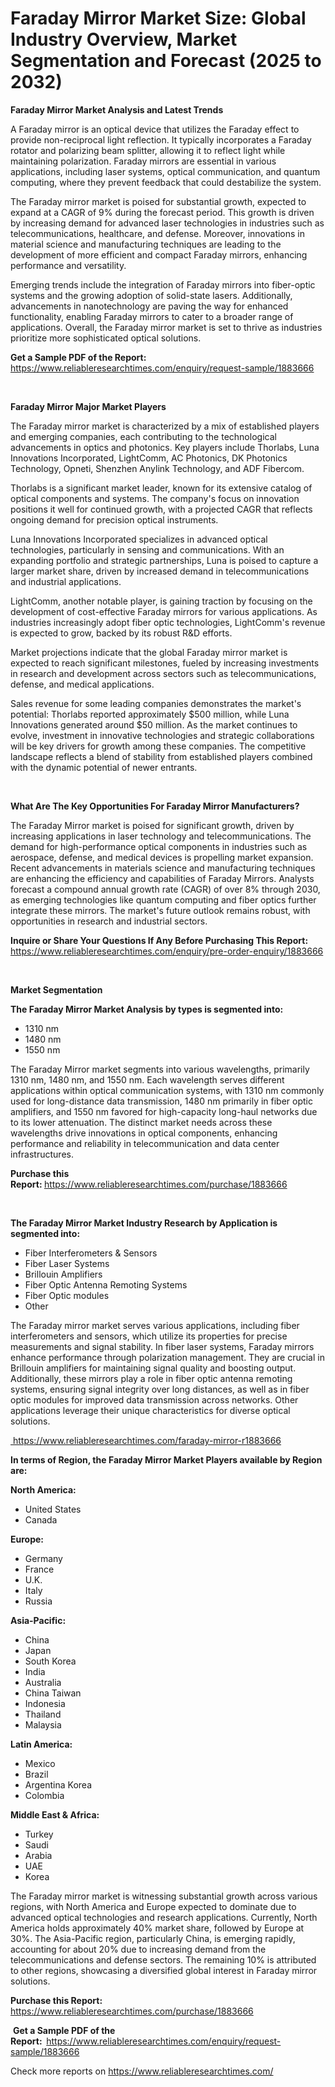 <p><h1>Faraday Mirror Market Size: Global Industry Overview, Market Segmentation and Forecast (2025 to 2032)</h1></p><p><strong>Faraday Mirror Market Analysis and Latest Trends</strong></p>
<p><p>A Faraday mirror is an optical device that utilizes the Faraday effect to provide non-reciprocal light reflection. It typically incorporates a Faraday rotator and polarizing beam splitter, allowing it to reflect light while maintaining polarization. Faraday mirrors are essential in various applications, including laser systems, optical communication, and quantum computing, where they prevent feedback that could destabilize the system.</p><p>The Faraday mirror market is poised for substantial growth, expected to expand at a CAGR of 9% during the forecast period. This growth is driven by increasing demand for advanced laser technologies in industries such as telecommunications, healthcare, and defense. Moreover, innovations in material science and manufacturing techniques are leading to the development of more efficient and compact Faraday mirrors, enhancing performance and versatility.</p><p>Emerging trends include the integration of Faraday mirrors into fiber-optic systems and the growing adoption of solid-state lasers. Additionally, advancements in nanotechnology are paving the way for enhanced functionality, enabling Faraday mirrors to cater to a broader range of applications. Overall, the Faraday mirror market is set to thrive as industries prioritize more sophisticated optical solutions.</p></p>
<p><strong>Get a Sample PDF of the Report:&nbsp;</strong> <a href="https://www.reliableresearchtimes.com/enquiry/request-sample/1883666?utm_campaign=2222&utm_medium=2&utm_source=Github&utm_content=ia&utm_term=06042025&utm_id=faraday-mirror">https://www.reliableresearchtimes.com/enquiry/request-sample/1883666</a></p>
<p>&nbsp;</p>
<p><strong>Faraday Mirror Major Market Players</strong></p>
<p><p>The Faraday mirror market is characterized by a mix of established players and emerging companies, each contributing to the technological advancements in optics and photonics. Key players include Thorlabs, Luna Innovations Incorporated, LightComm, AC Photonics, DK Photonics Technology, Opneti, Shenzhen Anylink Technology, and ADF Fibercom.</p><p>Thorlabs is a significant market leader, known for its extensive catalog of optical components and systems. The company's focus on innovation positions it well for continued growth, with a projected CAGR that reflects ongoing demand for precision optical instruments.</p><p>Luna Innovations Incorporated specializes in advanced optical technologies, particularly in sensing and communications. With an expanding portfolio and strategic partnerships, Luna is poised to capture a larger market share, driven by increased demand in telecommunications and industrial applications.</p><p>LightComm, another notable player, is gaining traction by focusing on the development of cost-effective Faraday mirrors for various applications. As industries increasingly adopt fiber optic technologies, LightComm's revenue is expected to grow, backed by its robust R&D efforts.</p><p>Market projections indicate that the global Faraday mirror market is expected to reach significant milestones, fueled by increasing investments in research and development across sectors such as telecommunications, defense, and medical applications.</p><p>Sales revenue for some leading companies demonstrates the market's potential: Thorlabs reported approximately $500 million, while Luna Innovations generated around $50 million. As the market continues to evolve, investment in innovative technologies and strategic collaborations will be key drivers for growth among these companies. The competitive landscape reflects a blend of stability from established players combined with the dynamic potential of newer entrants.</p></p>
<p>&nbsp;</p>
<p><strong>What Are The Key Opportunities For Faraday Mirror Manufacturers?</strong></p>
<p><p>The Faraday Mirror market is poised for significant growth, driven by increasing applications in laser technology and telecommunications. The demand for high-performance optical components in industries such as aerospace, defense, and medical devices is propelling market expansion. Recent advancements in materials science and manufacturing techniques are enhancing the efficiency and capabilities of Faraday Mirrors. Analysts forecast a compound annual growth rate (CAGR) of over 8% through 2030, as emerging technologies like quantum computing and fiber optics further integrate these mirrors. The market's future outlook remains robust, with opportunities in research and industrial sectors.</p></p>
<p><strong>Inquire or Share Your Questions If Any Before Purchasing This Report:</strong> <a href="https://www.reliableresearchtimes.com/enquiry/pre-order-enquiry/1883666?utm_campaign=2222&utm_medium=2&utm_source=Github&utm_content=ia&utm_term=06042025&utm_id=faraday-mirror">https://www.reliableresearchtimes.com/enquiry/pre-order-enquiry/1883666</a></p>
<p>&nbsp;</p>
<p><strong>Market Segmentation</strong></p>
<p><strong>The Faraday Mirror Market Analysis by types is segmented into:</strong></p>
<p><ul><li>1310 nm</li><li>1480 nm</li><li>1550 nm</li></ul></p>
<p><p>The Faraday Mirror market segments into various wavelengths, primarily 1310 nm, 1480 nm, and 1550 nm. Each wavelength serves different applications within optical communication systems, with 1310 nm commonly used for long-distance data transmission, 1480 nm primarily in fiber optic amplifiers, and 1550 nm favored for high-capacity long-haul networks due to its lower attenuation. The distinct market needs across these wavelengths drive innovations in optical components, enhancing performance and reliability in telecommunication and data center infrastructures.</p></p>
<p><strong>Purchase this Report:&nbsp;</strong><a href="https://www.reliableresearchtimes.com/purchase/1883666?utm_campaign=2222&utm_medium=2&utm_source=Github&utm_content=ia&utm_term=06042025&utm_id=faraday-mirror">https://www.reliableresearchtimes.com/purchase/1883666</a></p>
<p>&nbsp;</p>
<p><strong>The Faraday Mirror Market Industry Research by Application is segmented into:</strong></p>
<p><ul><li>Fiber Interferometers & Sensors</li><li>Fiber Laser Systems</li><li>Brillouin Amplifiers</li><li>Fiber Optic Antenna Remoting Systems</li><li>Fiber Optic modules</li><li>Other</li></ul></p>
<p><p>The Faraday mirror market serves various applications, including fiber interferometers and sensors, which utilize its properties for precise measurements and signal stability. In fiber laser systems, Faraday mirrors enhance performance through polarization management. They are crucial in Brillouin amplifiers for maintaining signal quality and boosting output. Additionally, these mirrors play a role in fiber optic antenna remoting systems, ensuring signal integrity over long distances, as well as in fiber optic modules for improved data transmission across networks. Other applications leverage their unique characteristics for diverse optical solutions.</p></p>
<p><a href="https://www.reliableresearchtimes.com/faraday-mirror-r1883666?utm_campaign=2222&utm_medium=2&utm_source=Github&utm_content=ia&utm_term=06042025&utm_id=faraday-mirror">&nbsp;https://www.reliableresearchtimes.com/faraday-mirror-r1883666</a></p>
<p><strong>In terms of Region, the Faraday Mirror Market Players available by Region are:</strong></p>
<p>
    <p> <strong> North America: </strong>
        <ul>
            <li>United States</li>
            <li>Canada</li>
        </ul>
        </p> 
    <p> <strong> Europe: </strong>
        <ul>
            <li>Germany</li>
            <li>France</li>
            <li>U.K.</li>
            <li>Italy</li>
            <li>Russia</li>
        </ul>
        </p> 
    <p> <strong> Asia-Pacific: </strong>
        <ul>
            <li>China</li>
            <li>Japan</li>
            <li>South Korea</li>
            <li>India</li>
            <li>Australia</li>
            <li>China Taiwan</li>
            <li>Indonesia</li>
            <li>Thailand</li>
            <li>Malaysia</li>
        </ul>
        </p> 
    <p> <strong> Latin America: </strong>
        <ul>
            <li>Mexico</li>
            <li>Brazil</li>
            <li>Argentina Korea</li>
            <li>Colombia</li>
        </ul>
        </p> 
    <p> <strong> Middle East & Africa: </strong>
        <ul>
            <li>Turkey</li>
            <li>Saudi</li>
            <li>Arabia</li>
            <li>UAE</li>
            <li>Korea</li>
        </ul>
    </p>
    </p>
<p><p>The Faraday mirror market is witnessing substantial growth across various regions, with North America and Europe expected to dominate due to advanced optical technologies and research applications. Currently, North America holds approximately 40% market share, followed by Europe at 30%. The Asia-Pacific region, particularly China, is emerging rapidly, accounting for about 20% due to increasing demand from the telecommunications and defense sectors. The remaining 10% is attributed to other regions, showcasing a diversified global interest in Faraday mirror solutions.</p></p>
<p><strong>Purchase this Report: </strong><a href="https://www.reliableresearchtimes.com/purchase/1883666?utm_campaign=2222&utm_medium=2&utm_source=Github&utm_content=ia&utm_term=06042025&utm_id=faraday-mirror">https://www.reliableresearchtimes.com/purchase/1883666</a></p>
<p>&nbsp;<strong>Get a Sample PDF of the Report:&nbsp;&nbsp;</strong><a href="https://www.reliableresearchtimes.com/enquiry/request-sample/1883666?utm_campaign=2222&utm_medium=2&utm_source=Github&utm_content=ia&utm_term=06042025&utm_id=faraday-mirror">https://www.reliableresearchtimes.com/enquiry/request-sample/1883666</a></p>
<p><strong></strong></p>
<p>Check more reports on <a href="https://www.reliableresearchtimes.com/?utm_campaign=2222&utm_medium=2&utm_source=Github&utm_content=ia&utm_term=06042025&utm_id=faraday-mirror">https://www.reliableresearchtimes.com/</a></p>